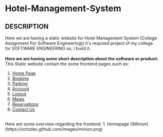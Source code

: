 # Hotel-Management-System
DESCRIPTION
-------

Here we are having a static website for Hotel Management System (College Assignment For Software Engineering))
it's required project of my college for SOFTWARE ENGINEERING so, I build it. 
<br>
<br>
**Here we are having some short description about the software or product:**
<br>
      This Static website contain the some frontend pages such as: 
1. [Home Page](https://github.com/mohitrajendramahajan/Hotel-Management-System/blob/main/home.html)
2. [Booking](https://github.com/mohitrajendramahajan/Hotel-Management-System/blob/main/booking.html)
3. [Parking](https://github.com/mohitrajendramahajan/Hotel-Management-System/blob/main/parking.html)
4. [Account](https://github.com/mohitrajendramahajan/Hotel-Management-System/blob/main/account.html)
5. [Logout](https://github.com/mohitrajendramahajan/Hotel-Management-System/blob/main/logout.html)
6. [Meals](https://github.com/mohitrajendramahajan/Hotel-Management-System/blob/main/meals.html)
7. [Reservations](https://github.com/mohitrajendramahajan/Hotel-Management-System/blob/main/reservation.html)
8. [Contact Us](https://github.com/mohitrajendramahajan/Hotel-Management-System/blob/main/contactus.html)

<br>
Here are some overview regarding the frontend:
1. Homepage
![Minion](https://octodex.github.com/images/minion.png)

